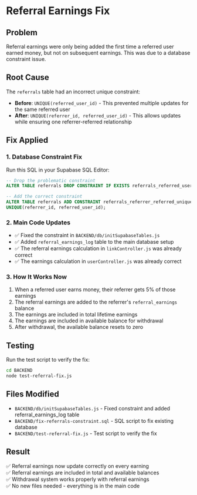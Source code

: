 # Referral Earnings Fix

## Problem
Referral earnings were only being added the first time a referred user earned money, but not on subsequent earnings. This was due to a database constraint issue.

## Root Cause
The `referrals` table had an incorrect unique constraint:
- **Before**: `UNIQUE(referred_user_id)` - This prevented multiple updates for the same referred user
- **After**: `UNIQUE(referrer_id, referred_user_id)` - This allows updates while ensuring one referrer-referred relationship

## Fix Applied

### 1. Database Constraint Fix
Run this SQL in your Supabase SQL Editor:

```sql
-- Drop the problematic constraint
ALTER TABLE referrals DROP CONSTRAINT IF EXISTS referrals_referred_user_id_key;

-- Add the correct constraint
ALTER TABLE referrals ADD CONSTRAINT referrals_referrer_referred_unique 
UNIQUE(referrer_id, referred_user_id);
```

### 2. Main Code Updates
- ✅ Fixed the constraint in `BACKEND/db/initSupabaseTables.js`
- ✅ Added `referral_earnings_log` table to the main database setup
- ✅ The referral earnings calculation in `linkController.js` was already correct
- ✅ The earnings calculation in `userController.js` was already correct

### 3. How It Works Now
1. When a referred user earns money, their referrer gets 5% of those earnings
2. The referral earnings are added to the referrer's `referral_earnings` balance
3. The earnings are included in total lifetime earnings
4. The earnings are included in available balance for withdrawal
5. After withdrawal, the available balance resets to zero

## Testing
Run the test script to verify the fix:

```bash
cd BACKEND
node test-referral-fix.js
```

## Files Modified
- `BACKEND/db/initSupabaseTables.js` - Fixed constraint and added referral_earnings_log table
- `BACKEND/fix-referrals-constraint.sql` - SQL script to fix existing database
- `BACKEND/test-referral-fix.js` - Test script to verify the fix

## Result
✅ Referral earnings now update correctly on every earning  
✅ Referral earnings are included in total and available balances  
✅ Withdrawal system works properly with referral earnings  
✅ No new files needed - everything is in the main code 